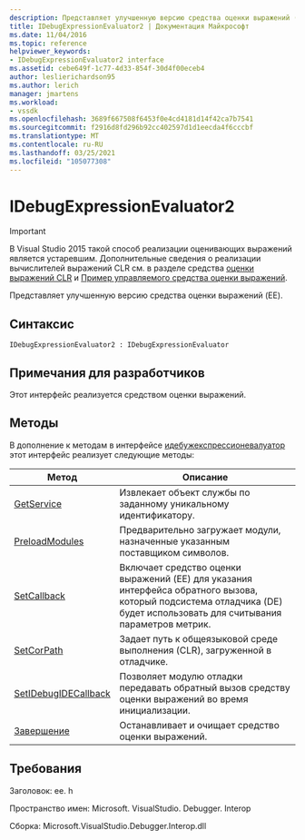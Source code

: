 ```yaml
---
description: Представляет улучшенную версию средства оценки выражений (EE).
title: IDebugExpressionEvaluator2 | Документация Майкрософт
ms.date: 11/04/2016
ms.topic: reference
helpviewer_keywords:
- IDebugExpressionEvaluator2 interface
ms.assetid: cebe649f-1c77-4d33-854f-30d4f00eceb4
author: leslierichardson95
ms.author: lerich
manager: jmartens
ms.workload:
- vssdk
ms.openlocfilehash: 3689f667508f6453f0e4cd4181d14f42ca7b7541
ms.sourcegitcommit: f2916d8fd296b92cc402597d1d1eecda4f6cccbf
ms.translationtype: MT
ms.contentlocale: ru-RU
ms.lasthandoff: 03/25/2021
ms.locfileid: "105077308"
---
```

# <a name="idebugexpressionevaluator2"></a>IDebugExpressionEvaluator2
> [!IMPORTANT]
> В Visual Studio 2015 такой способ реализации оценивающих выражений является устаревшим. Дополнительные сведения о реализации вычислителей выражений CLR см. в разделе средства [оценки выражений CLR](https://github.com/Microsoft/ConcordExtensibilitySamples/wiki/CLR-Expression-Evaluators) и [Пример управляемого средства оценки выражений](https://github.com/Microsoft/ConcordExtensibilitySamples/wiki/Managed-Expression-Evaluator-Sample).

 Представляет улучшенную версию средства оценки выражений (EE).

## <a name="syntax"></a>Синтаксис

```
IDebugExpressionEvaluator2 : IDebugExpressionEvaluator
```

## <a name="notes-for-implementers"></a>Примечания для разработчиков
 Этот интерфейс реализуется средством оценки выражений.

## <a name="methods"></a>Методы
 В дополнение к методам в интерфейсе [идебужекспрессионевалуатор](../../../extensibility/debugger/reference/idebugexpressionevaluator.md) этот интерфейс реализует следующие методы:

|Метод|Описание|
|------------|-----------------|
|[GetService](../../../extensibility/debugger/reference/idebugexpressionevaluator2-getservice.md)|Извлекает объект службы по заданному уникальному идентификатору.|
|[PreloadModules](../../../extensibility/debugger/reference/idebugexpressionevaluator2-preloadmodules.md)|Предварительно загружает модули, назначенные указанным поставщиком символов.|
|[SetCallback](../../../extensibility/debugger/reference/idebugexpressionevaluator2-setcallback.md)|Включает средство оценки выражений (EE) для указания интерфейса обратного вызова, который подсистема отладчика (DE) будет использовать для считывания параметров метрик.|
|[SetCorPath](../../../extensibility/debugger/reference/idebugexpressionevaluator2-setcorpath.md)|Задает путь к общеязыковой среде выполнения (CLR), загруженной в отладчике.|
|[SetIDebugIDECallback](../../../extensibility/debugger/reference/idebugexpressionevaluator2-setidebugidecallback.md)|Позволяет модулю отладки передавать обратный вызов средству оценки выражений во время инициализации.|
|[Завершение](../../../extensibility/debugger/reference/idebugexpressionevaluator2-terminate.md)|Останавливает и очищает средство оценки выражений.|

## <a name="requirements"></a>Требования
 Заголовок: ee. h

 Пространство имен: Microsoft. VisualStudio. Debugger. Interop

 Сборка: Microsoft.VisualStudio.Debugger.Interop.dll
